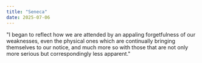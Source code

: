 ```yaml
---
title: "Seneca"
date: 2025-07-06
---
```


"I began to reflect how we are attended by an appaling forgetfulness of our weaknesses, even the physical ones which are continually bringing themselves to our notice, and much more so with those that are not only more serious but correspondingly less apparent."

